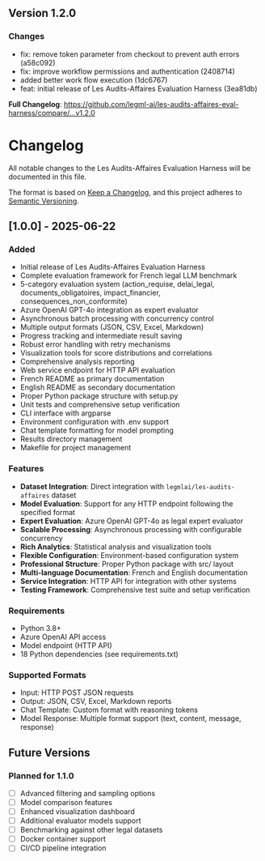 ## Version 1.2.0

### Changes
- fix: remove token parameter from checkout to prevent auth errors (a58c092)
- fix: improve workflow permissions and authentication (2408714)
- added better work flow execution (1dc6767)
- feat: initial release of Les Audits-Affaires Evaluation Harness (3ea81db)

**Full Changelog**: https://github.com/legml-ai/les-audits-affaires-eval-harness/compare/...v1.2.0
# Changelog

All notable changes to the Les Audits-Affaires Evaluation Harness will be documented in this file.

The format is based on [Keep a Changelog](https://keepachangelog.com/en/1.0.0/),
and this project adheres to [Semantic Versioning](https://semver.org/spec/v2.0.0.html).

## [1.0.0] - 2025-06-22

### Added
- Initial release of Les Audits-Affaires Evaluation Harness
- Complete evaluation framework for French legal LLM benchmark
- 5-category evaluation system (action_requise, delai_legal, documents_obligatoires, impact_financier, consequences_non_conformite)
- Azure OpenAI GPT-4o integration as expert evaluator
- Asynchronous batch processing with concurrency control
- Multiple output formats (JSON, CSV, Excel, Markdown)
- Progress tracking and intermediate result saving
- Robust error handling with retry mechanisms
- Visualization tools for score distributions and correlations
- Comprehensive analysis reporting
- Web service endpoint for HTTP API evaluation
- French README as primary documentation
- English README as secondary documentation
- Proper Python package structure with setup.py
- Unit tests and comprehensive setup verification
- CLI interface with argparse
- Environment configuration with .env support
- Chat template formatting for model prompting
- Results directory management
- Makefile for project management

### Features
- **Dataset Integration**: Direct integration with `legmlai/les-audits-affaires` dataset
- **Model Evaluation**: Support for any HTTP endpoint following the specified format
- **Expert Evaluation**: Azure OpenAI GPT-4o as legal expert evaluator
- **Scalable Processing**: Asynchronous processing with configurable concurrency
- **Rich Analytics**: Statistical analysis and visualization tools
- **Flexible Configuration**: Environment-based configuration system
- **Professional Structure**: Proper Python package with src/ layout
- **Multi-language Documentation**: French and English documentation
- **Service Integration**: HTTP API for integration with other systems
- **Testing Framework**: Comprehensive test suite and setup verification

### Requirements
- Python 3.8+
- Azure OpenAI API access
- Model endpoint (HTTP API)
- 18 Python dependencies (see requirements.txt)

### Supported Formats
- Input: HTTP POST JSON requests
- Output: JSON, CSV, Excel, Markdown reports
- Chat Template: Custom format with reasoning tokens
- Model Response: Multiple format support (text, content, message, response)

## Future Versions

### Planned for 1.1.0
- [ ] Advanced filtering and sampling options
- [ ] Model comparison features
- [ ] Enhanced visualization dashboard
- [ ] Additional evaluator models support
- [ ] Benchmarking against other legal datasets
- [ ] Docker container support
- [ ] CI/CD pipeline integration 